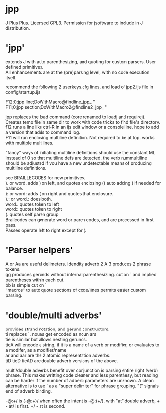# jpp
J Plus Plus.  Licensed GPL3.  Permission for jsoftware to include in J distribution.


# 'jpp'
extends J with auto parenthesizing, and quoting for custom parsers.  User defined primitives.  
All enhancements are at the (pre)parsing level, with no code execution itself.  

recommend the following 2 userkeys.cfg lines, and load of jpp2.ijs file in config/startup.ijs  

F12;0;jpp line;DoWithMacro@findline_jpp_ ''  
F11;0;jpp section;DoWithMacro2@findline2_jpp_ ''  

jpp replaces the load command (core renamed to loadj and requirej).  Creates temp file in same dir to work with code tricks to find file's directory.  
f12 runs a line like ctrl-R in an ijs edit window or a console line.  hope to add a version that adds to command log.  
F11 will run enclosing multiline definition.  Not required to be at top.  works with multiple multilines.  

"fancy" ways of initiating multiline definitions should use the constant ML instead of 0 so that multiline defs are detected.
the verb nummultiline should be adjusted if you have a new undetectable means of producing multiline definitions.

see BRAILLECODES for new primitives.  
). or word. adds ) on left, and quotes enclosing () auto adding ( if needed for balance.  
): or word: adds ( on right and quotes that enclosure.  
).: or word.: does both.  
word.. quotes token to left  
word:: quotes token to right  
(. quotes self paren group  
Brailcodes can generate word or paren codes, and are processed in first pass.  
Passes operate left to right except for (.  



# 'Parser helpers'
A or Aa are useful delimeters.  Idendity adverb 2 A 3 produces 2 phrase tokens.  
gg produces gerunds without internal parenthesizing.  cut on \` and implied parentheses within each cut.  
bb is simple cut on \`  
"macros" to auto quote sections of code/lines permits easier custom parsing.  


# 'double/multi adverbs'
provides strand notation, and gerund constructors.  
ti replaces \`.  nouns get encoded as noun ars  
tie is similar but allows nesting gerunds.  
tieA  will encode a string, if it is a name of a verb or modifier, or evaluates to a modifer, as a modifier/name  
ar and aar are the 2 atomic representation adverbs.  
tiD tieD tieAD are double adverb versions of the above.  


multi/double adverbs benefit over conjunction is parsing entire right (verb) phrase.  This makes writting code cleaner and less parenthesy, but reading can be harder if the number of adberb parameters are unknown.  A clean alternative is to use \` as a "super delimiter" for phrase grouping.  "(" signals end of adverb binding.

-@:+/ is (-@:+)/ when often the intent is -@:(+/).  with "at" double adverb, + - at/ is first.  +/ - at is second.
